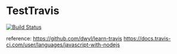 # TestTravis
[![Build Status](https://travis-ci.org/auycro/TestTravis.svg?branch=master)](https://travis-ci.org/auycro/TestTravis)

reference:
https://github.com/dwyl/learn-travis
https://docs.travis-ci.com/user/languages/javascript-with-nodejs

